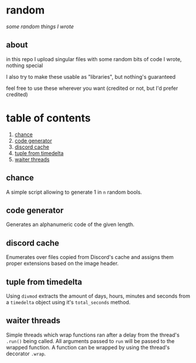 # random
*some random things I wrote*

## about

in this repo I upload singular files with some random bits of code I wrote, nothing special

I also try to make these usable as "libraries", but nothing's guaranteed

feel free to use these wherever you want (credited or not, but I'd prefer credited)

# table of contents

1. [chance](https://gihub.com/QeaML/random#chance)
2. [code generator](https://gihub.com/QeaML/random#code%20generator)
3. [discord cache](https://gihub.com/QeaML/random#discord%20cache)
4. [tuple from timedelta](https://gihub.com/QeaML/random#tuple%20from%20timedelta)
5. [waiter threads](https://gihub.com/QeaML/random#waiter%20threads)

## chance
A simple script allowing to generate 1 in `n` random bools.

## code generator
Generates an alphanumeric code of the given length.

## discord cache
Enumerates over files copied from Discord's cache and assigns them proper extensions based on the image header.

## tuple from timedelta
Using `divmod` extracts the amount of days, hours, minutes and seconds from a `timedelta` object using it's `total_seconds` method.

## waiter threads
Simple threads which wrap functions ran after a delay from the thread's `.run()` being called. All arguments passed to `run` will be passed to the wrapped function. A function can be wrapped by using the thread's decorator `.wrap`.
